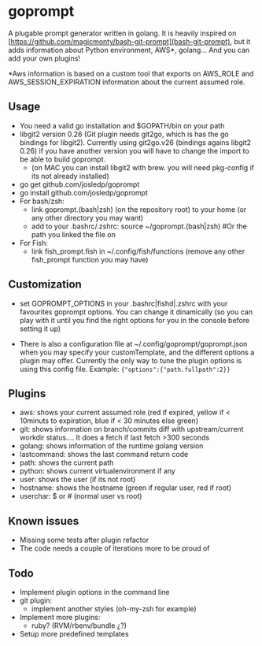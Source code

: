 # goprompt

A plugable prompt generator written in golang. It is heavily inspired on
[https://github.com/magicmonty/bash-git-prompt](bash-git-prompt), but it adds
information about Python environment, AWS*, golang... And you can add your
own plugins!

*Aws information is based on a custom tool that exports on AWS_ROLE and
AWS_SESSION_EXPIRATION information about the current assumed role.

## Usage

* You need a valid go installation and $GOPATH/bin on your path
* libgit2 version 0.26 (Git plugin needs git2go, which is has the go bindings for libgit2).
  Currently using git2go.v26 (bindings agains libgit2 0.26) if you have another
  version you will have to change the import to be able to build goprompt.
  * (on MAC you can install libgit2 with brew. you will need pkg-config if its not already installed)
* go get github.com/josledp/goprompt
* go install github.com/josledp/goprompt
* For bash/zsh:
  * link goprompt.(bash|zsh) (on the repository root) to your home (or any other directory you may want)
  * add to your .bashrc/.zshrc:
    source ~/goprompt.(bash|zsh) #Or the path you linked the file on
* For Fish:
  * link fish_prompt.fish in ~/.config/fish/functions (remove any other fish_prompt
    function you may have)

## Customization

* set GOPROMPT_OPTIONS in your .bashrc|fishd|.zshrc with your favourites
  goprompt options. You can change it dinamically (so you can play with it
  until you find the right options for you in the console before setting it up)

* There is also a configuration file at ~/.config/goprompt/goprompt.json when
  you may specify your customTemplate, and the different options a plugin may
  offer. Currently the only way to tune the plugin options is using this config
  file.
  Example:
    ```{"options":{"path.fullpath":2}}```
## Plugins

* aws: shows your current assumed role (red if expired, yellow if < 10minuts to
  expiration, blue if < 30 minutes else green)
* git: shows information on branch/commits diff with upstream/current workdir
  status.... It does a fetch if last fetch >300 seconds
* golang: shows information of the runtime golang version
* lastcommand: shows the last command return code
* path: shows the current path
* python: shows current virtualenvironment if any
* user: shows the user (if its not root)
* hostname: shows the hostname (green if regular user, red if root)
* userchar: $ or # (normal user vs root)

## Known issues
* Missing some tests after plugin refactor
* The code needs a couple of iterations more to be proud of

## Todo
* Implement plugin options in the command line
* git plugin:
  * implement another styles (oh-my-zsh for example)
* Implement more plugins:
  * ruby? (RVM/rbenv/bundle ¿?)
* Setup more predefined templates

